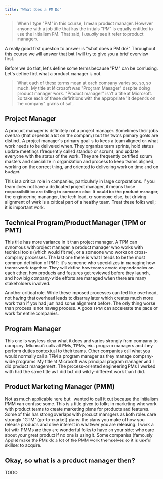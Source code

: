 ```yaml
---
title: "What Does a PM Do"
---
```


> When I type "PM" in this course, I mean product manager. However anyone with a job title that has the initials "PM" is equally entitled to use the initialism PM. That said, I _usually_ see it refer to product managers.

A really good first question to answer is "what does a PM do?" Throughout this course we will answer that but I will try to give you a brief overview first.

Before we do that, let's define some terms because "PM" can be confusing. Let's define first what a product manager is not.

> What each of these terms mean at each company varies so, so, so much. My title at Microsoft was "Program Manager" despite doing product manager work. "Product manager" isn't a title at Microsoft. So take each of these definitions with the appropriate "it depends on the company" grains of salt.

## Project Manager

A product manager is definitely not a project manager. Sometimes their jobs overlap (that depends a lot on the company) but the two's primary goals are distinct. A project manager's primary goal is to keep a team aligned on what work needs to be delivered when. They organize team sprints, hold status update meetings (frequently called standup or scrum), and update everyone with the status of the work. They are frequently certified scrum masters and specialize in organization and process to keep teams aligned, working on the correct thing, and oriented to delivering work on time and on budget.

This is a critical role in companies, particularly in large corporations. If you team does not have a dedicated project manager, it means those responsibilities are falling to someone else. It could be the product manager, the engineering mananger, the tech lead, or someone else, but driving alignment of work is a critical part of a healthy team. Treat these folks well; it is important work.

## Technical Program/Product Manager (TPM or PMT)

This title has more variance in it than project manager. A TPM can synomous with project manager, a product manager who works with techical tools (which would fit me), or a someone who works on cross-company processes. The last one there is what I tends to be the most common definition of PMT: it's someone who specializes in managing how teams work together. They will define how teams create dependencies on each other, how products and features get reviewed before they launch, and how big company-wide efforts are managed when there are many stakeholders involved.

Another critical role. While these imposed processes can feel like overhead, not having that overhead leads to disarray later which creates much more work than if you had just had some alignment before. The only thing worse than process is not having process. A good TPM can accelerate the pace of work for entire companies.

## Program Manager

This one is way less clear what it does and varies strongly from company to company. Microsoft calls all PMs, TPMs, etc. program managers and they perform duties contextual to their teams. Other companies call what you would normally call a TPM a program manager as they manage company-wide programs. My title at Microsoft was principal program manager and I did product management. The process-oriented engineering PMs I worked with had the same title as I did but did wildly-different work than I did.

## Product Marketing Manager (PMM)

Not as much applicable here but I wanted to call it out because the initialism PMM can confuse some. This is a title given to folks in marketing who work with product teams to create marketing plans for products and features. Some of this has strong overlaps with product managers as both roles care strongly "GTM" (go-to-market) plans: the plans you make of how you release products and drive interest in whatever you are releasing. I work a lot with PMMs are they are wonderful folks to have on your side: who care about your great product if no one is using it. Some companies (famously Apple) make the PMs do a lot of the PMM work themselves so it is useful skillset to acquire.

## Okay, so what is a product manager then?

TODO